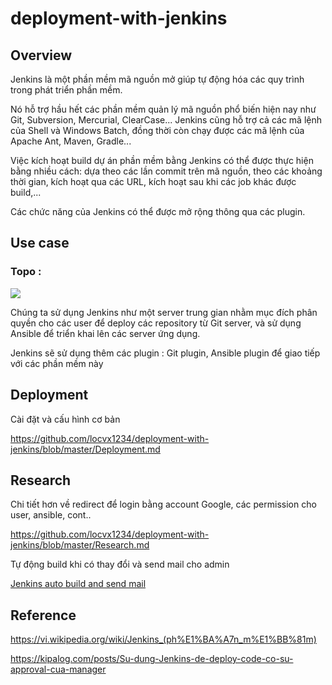# deployment-with-jenkins

## Overview

Jenkins là một phần mềm mã nguồn mở giúp tự động hóa các quy trình trong phát triển phần mềm.

Nó hỗ trợ hầu hết các phần mềm quản lý mã nguồn phổ biến hiện nay như Git, Subversion, Mercurial, ClearCase... Jenkins cũng hỗ trợ cả các mã lệnh của Shell và Windows Batch, đồng thời còn chạy được các mã lệnh của Apache Ant, Maven, Gradle... 

Việc kích hoạt build dự án phần mềm bằng Jenkins có thể được thực hiện bằng nhiều cách: dựa theo các lần commit trên mã nguồn, theo các khoảng thời gian, kích hoạt qua các URL, kích hoạt sau khi các job khác được build,...

Các chức năng của Jenkins có thể được mở rộng thông qua các plugin.

## Use case

### Topo :

<img src="https://github.com/locvx1234/deployment-with-jenkins/blob/master/images/topo.png">

Chúng ta sử dụng Jenkins như một server trung gian nhằm mục đích phân quyền cho các user để deploy các repository từ Git server, và sử dụng Ansible để triển khai lên các server ứng dụng.

Jenkins sẽ sử dụng thêm các plugin : Git plugin, Ansible plugin để giao tiếp với các phần mềm này 

## Deployment

Cài đặt và cấu hình cơ bản

https://github.com/locvx1234/deployment-with-jenkins/blob/master/Deployment.md

## Research

Chi tiết hơn về redirect để login bằng account Google,  các permission cho user, ansible, cont..

https://github.com/locvx1234/deployment-with-jenkins/blob/master/Research.md

Tự động build khi có thay đổi và send mail cho admin

[Jenkins auto build and send mail](Jenkins-auto-build-and-send-mail.md)

## Reference

https://vi.wikipedia.org/wiki/Jenkins_(ph%E1%BA%A7n_m%E1%BB%81m)

https://kipalog.com/posts/Su-dung-Jenkins-de-deploy-code-co-su-approval-cua-manager
